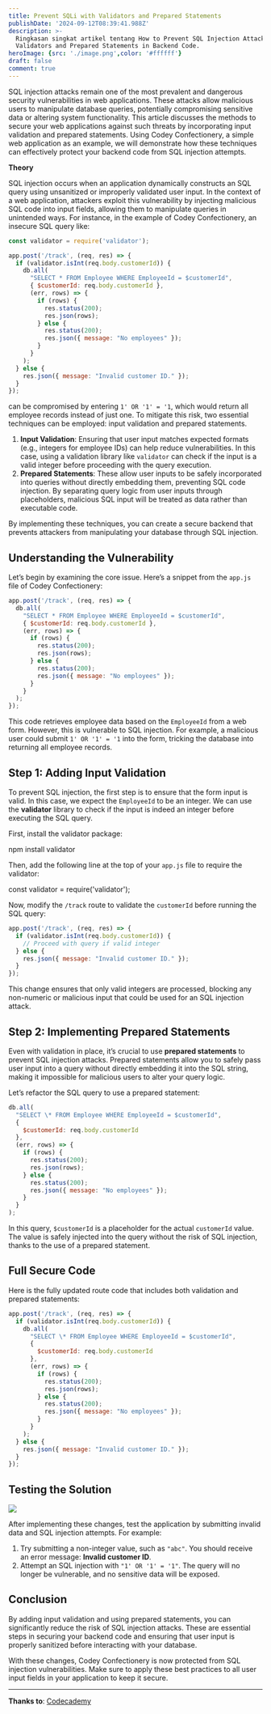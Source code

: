 ```yaml
---
title: Prevent SQLi with Validators and Prepared Statements
publishDate: '2024-09-12T08:39:41.988Z'
description: >-
  Ringkasan singkat artikel tentang How to Prevent SQL Injection Attacks with
  Validators and Prepared Statements in Backend Code.
heroImage: {src: './image.png',color: '#ffffff'}
draft: false
comment: true
---
```

SQL injection attacks remain one of the most prevalent and dangerous security vulnerabilities in web applications. These attacks allow malicious users to manipulate database queries, potentially compromising sensitive data or altering system functionality. This article discusses the methods to secure your web applications against such threats by incorporating input validation and prepared statements. Using Codey Confectionery, a simple web application as an example, we will demonstrate how these techniques can effectively protect your backend code from SQL injection attempts.

**Theory**

SQL injection occurs when an application dynamically constructs an SQL query using unsanitized or improperly validated user input. In the context of a web application, attackers exploit this vulnerability by injecting malicious SQL code into input fields, allowing them to manipulate queries in unintended ways. For instance, in the example of Codey Confectionery, an insecure SQL query like:
```js
const validator = require('validator');

app.post('/track', (req, res) => {  
  if (validator.isInt(req.body.customerId)) {  
    db.all(  
      "SELECT * FROM Employee WHERE EmployeeId = $customerId",  
      { $customerId: req.body.customerId },  
      (err, rows) => {  
        if (rows) {  
          res.status(200);  
          res.json(rows);  
        } else {  
          res.status(200);  
          res.json({ message: "No employees" });  
        }  
      }  
    );  
  } else {  
    res.json({ message: "Invalid customer ID." });  
  }  
});
```
can be compromised by entering `1' OR '1' = '1`, which would return all employee records instead of just one. To mitigate this risk, two essential techniques can be employed: input validation and prepared statements.

1.  **Input Validation**: Ensuring that user input matches expected formats (e.g., integers for employee IDs) can help reduce vulnerabilities. In this case, using a validation library like `validator` can check if the input is a valid integer before proceeding with the query execution.
2.  **Prepared Statements**: These allow user inputs to be safely incorporated into queries without directly embedding them, preventing SQL code injection. By separating query logic from user inputs through placeholders, malicious SQL input will be treated as data rather than executable code.

By implementing these techniques, you can create a secure backend that prevents attackers from manipulating your database through SQL injection.

## Understanding the Vulnerability

Let’s begin by examining the core issue. Here’s a snippet from the `app.js` file of Codey Confectionery:
```js
app.post('/track', (req, res) => {  
  db.all(  
    "SELECT * FROM Employee WHERE EmployeeId = $customerId",  
    { $customerId: req.body.customerId },  
    (err, rows) => {  
      if (rows) {  
        res.status(200);  
        res.json(rows);  
      } else {  
        res.status(200);  
        res.json({ message: "No employees" });  
      }  
    }  
  );   
}); 
```
This code retrieves employee data based on the `EmployeeId` from a web form. However, this is vulnerable to SQL injection. For example, a malicious user could submit `1' OR '1' = '1` into the form, tricking the database into returning all employee records.

## Step 1: Adding Input Validation

To prevent SQL injection, the first step is to ensure that the form input is valid. In this case, we expect the `EmployeeId` to be an integer. We can use the **validator** library to check if the input is indeed an integer before executing the SQL query.

First, install the validator package:

npm install validator

Then, add the following line at the top of your `app.js` file to require the validator:

const validator = require('validator');

Now, modify the `/track` route to validate the `customerId` before running the SQL query:
```js
app.post('/track', (req, res) => {  
  if (validator.isInt(req.body.customerId)) {  
    // Proceed with query if valid integer  
  } else {  
    res.json({ message: "Invalid customer ID." });  
  }  
});
```
This change ensures that only valid integers are processed, blocking any non-numeric or malicious input that could be used for an SQL injection attack.

## Step 2: Implementing Prepared Statements

Even with validation in place, it’s crucial to use **prepared statements** to prevent SQL injection attacks. Prepared statements allow you to safely pass user input into a query without directly embedding it into the SQL string, making it impossible for malicious users to alter your query logic.

Let’s refactor the SQL query to use a prepared statement:
```js
db.all(  
  "SELECT \* FROM Employee WHERE EmployeeId = $customerId",  
  {  
    $customerId: req.body.customerId  
  },  
  (err, rows) => {  
    if (rows) {  
      res.status(200);  
      res.json(rows);  
    } else {  
      res.status(200);  
      res.json({ message: "No employees" });  
    }  
  }  
);
```
In this query, `$customerId` is a placeholder for the actual `customerId` value. The value is safely injected into the query without the risk of SQL injection, thanks to the use of a prepared statement.

## Full Secure Code

Here is the fully updated route code that includes both validation and prepared statements:
```js
app.post('/track', (req, res) => {  
  if (validator.isInt(req.body.customerId)) {  
    db.all(  
      "SELECT \* FROM Employee WHERE EmployeeId = $customerId",  
      {  
        $customerId: req.body.customerId  
      },  
      (err, rows) => {  
        if (rows) {  
          res.status(200);  
          res.json(rows);  
        } else {  
          res.status(200);  
          res.json({ message: "No employees" });  
        }  
      }  
    );  
  } else {  
    res.json({ message: "Invalid customer ID." });  
  }  
});
```
## Testing the Solution

![](https://cdn-images-1.medium.com/max/800/1*6qU6gNAHaJyKQRxU19_zsg.png)

After implementing these changes, test the application by submitting invalid data and SQL injection attempts. For example:

1.  Try submitting a non-integer value, such as `"abc"`. You should receive an error message: **Invalid customer ID**.
2.  Attempt an SQL injection with `"1' OR '1' = '1"`. The query will no longer be vulnerable, and no sensitive data will be exposed.

## Conclusion

By adding input validation and using prepared statements, you can significantly reduce the risk of SQL injection attacks. These are essential steps in securing your backend code and ensuring that user input is properly sanitized before interacting with your database.

With these changes, Codey Confectionery is now protected from SQL injection vulnerabilities. Make sure to apply these best practices to all user input fields in your application to keep it secure.

* * *

**Thanks to**: [Codecademy](https://www.codecademy.com/courses/defending-express-applications-from-sql-injection-xss-csrf-attacks/projects/codeys-confectionery-sql-injection)
